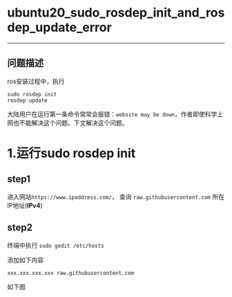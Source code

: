 # ubuntu20_sudo_rosdep_init_and_rosdep_update_error
***
## 问题描述
ros安装过程中，执行
```
sudo rosdep init
rosdep update
```
大陆用户在运行第一条命令常常会报错：`website may be down`，作者即使科学上网也不能解决这个问题。下文解决这个问题。

# 1.运行sudo rosdep init
## step1 
进入网站`https://www.ipaddress.com/`， 查询 `raw.githubusercontent.com` 所在IP地址(**IPv4**)

## step2
终端中执行 `sudo gedit /etc/hosts`

添加如下内容

`xxx.xxx.xxx.xxx raw.githubusercontent.com`

如下图
